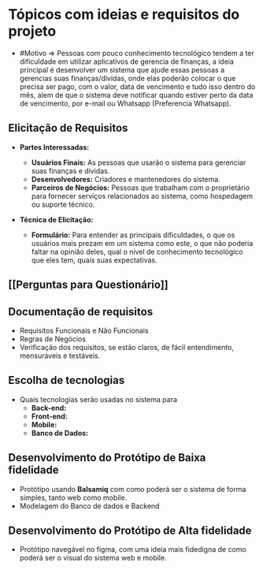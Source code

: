 
# Tópicos com ideias e requisitos do projeto

-  #Motivo => Pessoas com pouco conhecimento tecnológico tendem a ter dificuldade em utilizar aplicativos de gerencia de finanças, a ideia principal é desenvolver um sistema que ajude essas pessoas a gerencias suas finanças/dividas, onde elas poderão colocar o que precisa ser pago, com o valor, data de vencimento e tudo isso dentro do mês, alem de que o sistema deve notificar quando estiver perto da data de vencimento, por e-mail ou Whatsapp (Preferencia Whatsapp).

## Elicitação de Requisitos

- **Partes Interessadas:**
	- **Usuários Finais:** As pessoas que usarão o sistema para gerenciar suas finanças e dívidas.
	- **Desenvolvedores:** Criadores e mantenedores do sistema.
	- **Parceiros de Negócios:** Pessoas que trabalham com o proprietário para fornecer serviços relacionados  ao sistema, como hospedagem ou suporte técnico.
	
- **Técnica de Elicitação:** 
	- **Formulário:** Para entender as principais dificuldades, o que os usuários mais prezam  em  um sistema como este, o  que não poderia faltar na opinião deles, qual o nível de conhecimento tecnológico que eles tem, quais suas expectativas.

## [[Perguntas para Questionário]]

## Documentação de requisitos

- Requisitos Funcionais e Não Funcionais
- Regras de Negócios
- Verificação dos  requisitos, se estão claros, de fácil entendimento, mensuráveis e testáveis.

## Escolha de tecnologias

- Quais tecnologias serão usadas no sistema para
	- **Back-end:** 
	- **Front-end:**
	- **Mobile:** 
	- **Banco de Dados:** 

## Desenvolvimento do Protótipo de Baixa fidelidade 

- Protótipo usando **Balsamiq** com como poderá ser o sistema de forma simples, tanto web como mobile.
- Modelagem do Banco de dados e Backend

## Desenvolvimento do Protótipo de Alta fidelidade 

- Protótipo navegável no figma, com uma ideia mais fidedigna de como poderá ser o visual do sistema web e mobile.
